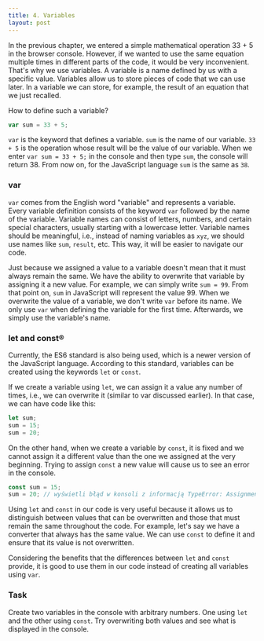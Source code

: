 ```yaml
---
title: 4. Variables
layout: post
---
```


In the previous chapter, we entered a simple mathematical operation 33 + 5 in the browser console. However, if we wanted to use the same equation multiple times in different parts of the code, it would be very inconvenient. That's why we use variables. A variable is a name defined by us with a specific value. Variables allow us to store pieces of code that we can use later. In a variable we can store, for example, the result of an equation that we just recalled.

How to define such a variable?

```js
var sum = 33 + 5;
```

`var` is the keyword that defines a variable. `sum` is the name of our variable. `33 + 5` is the operation whose result will be the value of our variable. When we enter `var sum = 33 + 5;` in the console and then type `sum`, the console will return 38. From now on, for the JavaScript language `sum` is the same as `38`.

### var

`var` comes from the English word "variable" and represents a variable. Every variable definition consists of the keyword `var` followed by the name of the variable. Variable names can consist of letters, numbers, and certain special characters, usually starting with a lowercase letter. Variable names should be meaningful, i.e., instead of naming variables as `xyz`, we should use names like `sum`, `result`, etc. This way, it will be easier to navigate our code.

Just because we assigned a value to a variable doesn't mean that it must always remain the same. We have the ability to overwrite that variable by assigning it a new value. For example, we can simply write `sum = 99`. From that point on, `sum` in JavaScript will represent the value 99. When we overwrite the value of a variable, we don't write `var` before its name. We only use `var` when defining the variable for the first time. Afterwards, we simply use the variable's name.


### let and const®

Currently, the ES6 standard is also being used, which is a newer version of the JavaScript language. According to this standard, variables can be created using the keywords `let` or `const`.

If we create a variable using `let`, we can assign it a value any number of times, i.e., we can overwrite it \(similar to var discussed earlier\). In that case, we can have code like this:

```js
let sum;
sum = 15;
sum = 20;
```

On the other hand, when we create a variable by `const`, it is fixed and we cannot assign it a different value than the one we assigned at the very beginning. Trying to assign `const` a new value will cause us to see an error in the console.

```js
const sum = 15;
sum = 20; // wyświetli błąd w konsoli z informacją TypeError: Assignment to constant variable.
```

Using `let` and `const` in our code is very useful because it allows us to distinguish between values that can be overwritten and those that must remain the same throughout the code. For example, let's say we have a converter that always has the same value. We can use `const` to define it and ensure that its value is not overwritten.

Considering the benefits that the differences between `let` and `const` provide, it is good to use them in our code instead of creating all variables using `var`.

### Task

Create two variables in the console with arbitrary numbers. One using `let` and the other using `const`. Try overwriting both values and see what is displayed in the console.

